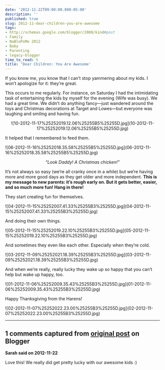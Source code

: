 ```yaml
---
date: '2012-11-22T09:00:00.000-05:00'
description: ''
published: true
slug: 2012-11-dear-children-you-are-awesome
tags:
- http://schemas.google.com/blogger/2008/kind#post
- Family
- NaBloPoMo 2012
- Baby
- Parenting
- legacy-blogger
time_to_read: 5
title: 'Dear Children: You Are Awesome'
---
```


<p>If you know me, you know that I can’t stop yammering about my kids. I won’t apologize for it: they’re great.</p>
<p>This occurs to me regularly. For instance, on Saturday I had the intimidating task of entertaining the kids by myself for the evening (Wife was busy). We had a great time. We didn’t do anything fancy—just wandered around the toys and Christmas decorations at Target and Lowes—but everyone was laughing and smiling and having fun.</p>  <p align="center">![10-2012-11-17%25252019.12.06%25255B5%25255D.jpg](10-2012-11-17%25252019.12.06%25255B5%25255D.jpg)</p>
<p>It helped that I remembered to feed them.</p>
<p>![06-2012-11-16%25252018.35.58%25255B5%25255D.jpg](06-2012-11-16%25252018.35.58%25255B5%25255D.jpg)</p>  <p align="center"><em>“Look Daddy! A Christmas chicken!”</em></p>
<p>It’s not always so easy (we’re all cranky once in a while) but we’re having more and more good days as they get older and more independent. <strong>This is my message to new parents: it’s rough early on. But it gets better, easier, and so much more fun! Hang in there!</strong></p>
<p>They start creating fun for themselves.</p>
<p>![04-2012-11-15%25252007.41.33%25255B3%25255D.jpg](04-2012-11-15%25252007.41.33%25255B3%25255D.jpg)</p>
<p>And doing their own things.</p>
<p>![05-2012-11-15%25252019.22.10%25255B3%25255D.jpg](05-2012-11-15%25252019.22.10%25255B3%25255D.jpg)</p>
<p>And sometimes they even like each other. Especially when they’re cold.</p>
<p>![03-2012-11-09%25252021.18.39%25255B3%25255D.jpg](03-2012-11-09%25252021.18.39%25255B3%25255D.jpg)</p>
<p>And when we’re really, really lucky they wake up so happy that you can’t help but wake up happy, too.</p>
<p>![01-2012-11-06%25252009.35.43%25255B3%25255D.jpg](01-2012-11-06%25252009.35.43%25255B3%25255D.jpg)</p>
<p>Happy Thanksgiving from the Harens!</p>
<p>![02-2012-11-07%25252022.23.00%25255B3%25255D.jpg](02-2012-11-07%25252022.23.00%25255B3%25255D.jpg)</p>

---

## 1 comments captured from [original post](https://blog.wassupy.com/2012/11/dear-children-you-are-awesome.html) on Blogger

**Sarah said on 2012-11-22**

Love this! We really did get pretty lucky with our awesome kids :)

